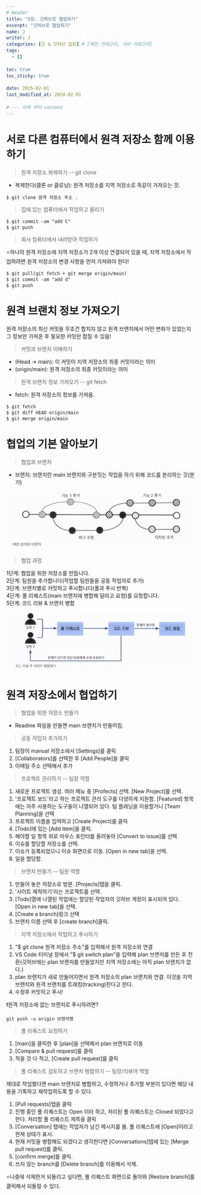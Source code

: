 ```yaml
---
# Header
title: "5장. 깃허브로 협업하기"
excerpt: "깃허브로 협업하기"
name: J
writer: J
categories: [깃 & 깃허브 입문] # [메인 카테고리, 서브 카테고리]
tags:
  - []

toc: true
toc_sticky: true

date: 2025-02-01
last_modified_at: 2024-02-01

# --- 아래 부터 content
---
```


# 서로 다른 컴퓨터에서 원격 저장소 함께 이용하기

> 원격 저장소 복제하기 -- git clone

- 복제한다(클론 or 클로닝): 원격 저장소를 지역 저장소로 똑같이 가져오는 것.

```
$ git clone 원격 저장소 주소 .
```

> 집에 있는 컴퓨터에서 작업하고 올리기

```
$ git commit -am "add C"
$ git push
```

> 회사 컴퓨터에서 내려받아 작업하기

⭐하나의 원격 저장소에 지역 저장소가 2개 이상 연결되어 있을 때, 지역 저장소에서 작업하려면 원격 저장소의 변경 사항을 먼저 가져와야 한다!

```
$ git pull(git fetch + git merge origin/main)
$ git commit -am "add d"
$ git push
```

# 원격 브랜치 정보 가져오기

원격 저장소의 최신 커밋을 무조건 합치지 않고 원격 브랜치에서 어떤 변화가 있었는지 그 정보만 가져온 후 필요한 커밋만 합칠 수 있음!

> 커밋과 브랜치 이해하기

- (Head -> main): 이 커밋이 지역 저장소의 최종 커밋이라는 의미
- (origin/main): 원격 저장소의 최종 커밋이라는 의미

> 원격 브랜치 정보 가져오기 -- git fetch

- fetch: 원격 저장소의 정보를 가져옴.

```
$ git fetch
$ git diff HEAD origin/main
$ git merge origin/main
```

# 협업의 기본 알아보기

> 협업과 브랜치

- 브랜치: 브랜치란 main 브랜치와 구분짓는 작업을 하기 위해 코드를 분리하는 것(분기)

![alt text](/assets/img_20250206/image.png)

> 협업 과정

1단계: 협업을 위한 저장소를 만듭니다.<br>
2단계: 팀원을 추가합니다(작업할 팀원들을 공동 작업자로 추가)<br>
3단계: 브랜치별로 커밋하고 푸시합니다(풀과 푸시 반복)<br>
4단계: 풀 리퀘스트(main 브랜치에 병합해 달라고 요청)를 요청합니다.<br>
5단계: 코드 리뷰 & 브랜치 병합

![alt text](/assets/img_20250206/image-1.png)

# 원격 저장소에서 협업하기

> 협업을 위한 저장소 만들기

- Readme 파일을 만들면 main 브랜치가 만들어짐.

> 공동 작업자 추가하기

1. 팀장이 manual 저장소에서 [Settings]를 클릭
2. [Collaborators]를 선택한 후 [Add People]을 클릭
3. 이메일 주소 선택해서 추가

> 프로젝트 관리하기 -- 팀장 역할

1. 새로운 프로젝트 생성. 여러 메뉴 중 [Profects] 선택. [New Project]를 선택.<br>
2. '프로젝트 보드'라고 하는 프로젝트 관리 도구를 다양하게 지원함. [Featured] 항목에는 자주 사용하는 도구들이 나열되어 있다. 팀 플래닝을 이용할거니 [Team Planning]을 선택
3. 프로젝트 이름을 입력하고 [Create Project]를 클릭
4. [Todo]에 있는 [Add item]을 클릭.
5. 해야할 일 항목 위로 마우스 포인터를 올려놓아 [Convert to issue]를 선택
6. 이슈를 할당할 저장소를 선택.
7. 이슈가 등록되었으니 이슈 화면으로 이동. [Open in new tab]을 선택.
8. 일을 할당함.

> 브랜치 만들기 -- 팀원 역할

1. 만들어 놓은 저장소로 방문. [Projects]탭을 클릭.
2. '사이트 제작하기'라는 프로젝트를 선택.
3. [Todo]열에 나열된 작업에는 할당된 작업자의 깃허브 계정이 표시되어 있다. [Open in new tab]을 선택.
4. [Create a branch]링크 선택
5. 브랜치 이름 선택 후 [create branch]클릭.

> 지역 저장소에서 작업하고 푸시하기

1. "$ git clone 원격 저장소 주소"를 입력해서 원격 저장소와 연결
2. VS Code 터미널 창에서 "$ git switch plan"을 입력해 plan 브랜치를 만든 후 전환(깃허브에는 plan 브랜치를 만들었지만 지역 저장소에는 아직 plan 브랜치가 없다.)
3. plan 브랜치가 새로 만들어지면서 원격 저장소의 plan 브랜치와 연결. 이것을 지역 브랜치와 원격 브랜치를 트래킹(tracking)한다고 한다.
4. 수정후 커밋하고 푸시!

❗원격 저장소에 없는 브랜치로 푸시하려면?

```
git push -u origin 브랜치명
```

> 풀 리퀘스트 요청하기

1. [main]을 클릭한 후 [plan]을 선택해서 plan 브랜치로 이동
2. [Compare & pull request]를 클릭
3. 적을 것 다 적고, [Create pull request]를 클릭

> 풀 리퀘스트 검토하고 브랜치 병합하기 -- 팀장/리뷰어 역할

제대로 작업했다면 main 브랜치로 병합하고, 수정하거나 추가할 부분이 있다면 해당 내용을 기록하고 재작업하도록 할 수 있다.

1. [Pull requests]탭을 클릭
2. 진행 중인 풀 리퀘스트는 Open 이라 하고, 처리된 풀 리퀘스트는 Closed 되었다고 한다. 처리할 풀 리퀘스트 제목을 클릭
3. [Conversation] 탭에는 작업자가 남긴 메시지를 봄. 풀 리퀘스트에 [Open]이라고 현재 상태가 표시.
4. 현재 커밋을 병합해도 되겠다고 생각한다면 [Conversations]탭에 있는 [Merge pull request]를 클릭.
5. [confirm merge]를 클릭.
6. 쓰지 않는 branch를 [Delete branch]를 이용해서 삭제.

⭐나중에 삭제한거 되돌리고 싶다면, 풀 리퀘스트 화면으로 돌아와 [Restore branch]를 클릭해서 되돌릴 수 있다.

